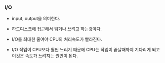 ### I/O

* input, output을 의미한다.

* 하드디스크에 접근해서 읽거나 쓰려고 하는것이다.

* I/O를 최대한 줄여야 CPU의 처리속도가 빨라진다.

* I/O 작업이 CPU보다 훨씬 느리기 때문에 CPU는 작업이 끝날때까지 기다리게 되고 이것은 속도가 느려지는 원인이 된다.
